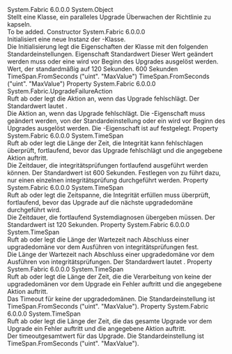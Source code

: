 <Type Name="RollingUpgradeMonitoringPolicy" FullName="System.Fabric.Description.RollingUpgradeMonitoringPolicy">
  <TypeSignature Language="C#" Value="public class RollingUpgradeMonitoringPolicy" />
  <TypeSignature Language="ILAsm" Value=".class public auto ansi beforefieldinit RollingUpgradeMonitoringPolicy extends System.Object" />
  <TypeSignature Language="DocId" Value="T:System.Fabric.Description.RollingUpgradeMonitoringPolicy" />
  <TypeSignature Language="VB.NET" Value="Public Class RollingUpgradeMonitoringPolicy" />
  <TypeSignature Language="F#" Value="type RollingUpgradeMonitoringPolicy = class" />
  <AssemblyInfo>
    <AssemblyName>System.Fabric</AssemblyName>
    <AssemblyVersion>6.0.0.0</AssemblyVersion>
  </AssemblyInfo>
  <Base>
    <BaseTypeName>System.Object</BaseTypeName>
  </Base>
  <Interfaces />
  <Docs>
    <summary>
      <para>Stellt eine Klasse, ein paralleles Upgrade Überwachen der Richtlinie zu kapseln.</para>
    </summary>
    <remarks>To be added.</remarks>
  </Docs>
  <Members>
    <Member MemberName=".ctor">
      <MemberSignature Language="C#" Value="public RollingUpgradeMonitoringPolicy ();" />
      <MemberSignature Language="ILAsm" Value=".method public hidebysig specialname rtspecialname instance void .ctor() cil managed" />
      <MemberSignature Language="DocId" Value="M:System.Fabric.Description.RollingUpgradeMonitoringPolicy.#ctor" />
      <MemberSignature Language="VB.NET" Value="Public Sub New ()" />
      <MemberType>Constructor</MemberType>
      <AssemblyInfo>
        <AssemblyName>System.Fabric</AssemblyName>
        <AssemblyVersion>6.0.0.0</AssemblyVersion>
      </AssemblyInfo>
      <Parameters />
      <Docs>
        <summary>
          <para>Initialisiert eine neue Instanz der <see cref="T:System.Fabric.Description.RollingUpgradeMonitoringPolicy" />-Klasse.</para>
        </summary>
        <remarks>
          <para>Die Initialisierung legt die Eigenschaften der <see cref="T:System.Fabric.Description.RollingUpgradeMonitoringPolicy" /> Klasse mit den folgenden Standardeinstellungen.</para>
          <para>Eigenschaft</para>
          <para>Standardwert</para>
          <list type="table">
            <item>
              <term>
                <para>
                  <see cref="P:System.Fabric.Description.RollingUpgradeMonitoringPolicy.FailureAction" />
                </para>
              </term>
              <description>
                <para>
                  <see cref="F:System.Fabric.UpgradeFailureAction.Invalid" />
                </para>
                <para>Dieser Wert geändert werden muss oder eine <see cref="T:System.ArgumentException" /> wird vor Beginn des Upgrades ausgelöst werden.</para>
              </description>
            </item>
            <item>
              <term>
                <para>
                  <see cref="P:System.Fabric.Description.RollingUpgradeMonitoringPolicy.HealthCheckWaitDuration" />
                </para>
              </term>
              <description>
                <para>
                  <see cref="F:System.TimeSpan.Zero" />
                </para>
              </description>
            </item>
            <item>
              <term>
                <para>
                  <see cref="P:System.Fabric.Description.RollingUpgradeMonitoringPolicy.HealthCheckStableDuration" />
                </para>
              </term>
              <description>
                <para>
                  <see cref="T:System.TimeSpan" />Wert, der standardmäßig auf 120 Sekunden.
                    </para>
              </description>
            </item>
            <item>
              <term>
                <para>
                  <see cref="P:System.Fabric.Description.RollingUpgradeMonitoringPolicy.HealthCheckRetryTimeout" />
                </para>
              </term>
              <description>
                <para>600 Sekunden</para>
              </description>
            </item>
            <item>
              <term>
                <para>
                  <see cref="P:System.Fabric.Description.RollingUpgradeMonitoringPolicy.UpgradeDomainTimeout" />
                </para>
              </term>
              <description>
                <para>TimeSpan.FromSeconds ("uint". "MaxValue")</para>
              </description>
            </item>
            <item>
              <term>
                <para>
                  <see cref="P:System.Fabric.Description.RollingUpgradeMonitoringPolicy.UpgradeTimeout" />
                </para>
              </term>
              <description>
                <para>TimeSpan.FromSeconds ("uint". "MaxValue")</para>
              </description>
            </item>
          </list>
        </remarks>
      </Docs>
    </Member>
    <Member MemberName="FailureAction">
      <MemberSignature Language="C#" Value="public System.Fabric.UpgradeFailureAction FailureAction { get; set; }" />
      <MemberSignature Language="ILAsm" Value=".property instance valuetype System.Fabric.UpgradeFailureAction FailureAction" />
      <MemberSignature Language="DocId" Value="P:System.Fabric.Description.RollingUpgradeMonitoringPolicy.FailureAction" />
      <MemberSignature Language="VB.NET" Value="Public Property FailureAction As UpgradeFailureAction" />
      <MemberSignature Language="F#" Value="member this.FailureAction : System.Fabric.UpgradeFailureAction with get, set" Usage="System.Fabric.Description.RollingUpgradeMonitoringPolicy.FailureAction" />
      <MemberType>Property</MemberType>
      <AssemblyInfo>
        <AssemblyName>System.Fabric</AssemblyName>
        <AssemblyVersion>6.0.0.0</AssemblyVersion>
      </AssemblyInfo>
      <ReturnValue>
        <ReturnType>System.Fabric.UpgradeFailureAction</ReturnType>
      </ReturnValue>
      <Docs>
        <summary>
          <para>Ruft ab oder legt die Aktion an, wenn das Upgrade fehlschlägt. Der Standardwert lautet <see cref="F:System.Fabric.UpgradeFailureAction.Invalid" />.</para>
        </summary>
        <value>
          <para>Die Aktion an, wenn das Upgrade fehlschlägt.</para>
        </value>
        <remarks>
          <para>Die <see cref="P:System.Fabric.Description.RollingUpgradeMonitoringPolicy.FailureAction" /> -Eigenschaft muss geändert werden, von der Standardeinstellung <see cref="F:System.Fabric.UpgradeFailureAction.Invalid" /> oder ein <see cref="T:System.ArgumentException" /> wird vor Beginn des Upgrades ausgelöst werden.</para>
        </remarks>
        <exception cref="T:System.ArgumentException">
          <para>Die <see cref="P:System.Fabric.Description.RollingUpgradeMonitoringPolicy.FailureAction" />-Eigenschaft ist auf <see cref="F:System.Fabric.UpgradeFailureAction.Invalid" /> festgelegt.</para>
        </exception>
      </Docs>
    </Member>
    <Member MemberName="HealthCheckRetryTimeout">
      <MemberSignature Language="C#" Value="public TimeSpan HealthCheckRetryTimeout { get; set; }" />
      <MemberSignature Language="ILAsm" Value=".property instance valuetype System.TimeSpan HealthCheckRetryTimeout" />
      <MemberSignature Language="DocId" Value="P:System.Fabric.Description.RollingUpgradeMonitoringPolicy.HealthCheckRetryTimeout" />
      <MemberSignature Language="VB.NET" Value="Public Property HealthCheckRetryTimeout As TimeSpan" />
      <MemberSignature Language="F#" Value="member this.HealthCheckRetryTimeout : TimeSpan with get, set" Usage="System.Fabric.Description.RollingUpgradeMonitoringPolicy.HealthCheckRetryTimeout" />
      <MemberType>Property</MemberType>
      <AssemblyInfo>
        <AssemblyName>System.Fabric</AssemblyName>
        <AssemblyVersion>6.0.0.0</AssemblyVersion>
      </AssemblyInfo>
      <ReturnValue>
        <ReturnType>System.TimeSpan</ReturnType>
      </ReturnValue>
      <Docs>
        <summary>
          <para>Ruft ab oder legt die Länge der Zeit, die Integrität kann fehlschlagen überprüft, fortlaufend, bevor das Upgrade fehlschlägt und die angegebene Aktion <see cref="P:System.Fabric.Description.RollingUpgradeMonitoringPolicy.FailureAction" /> auftritt.</para>
        </summary>
        <value>
          <para>Die Zeitdauer, die integritätsprüfungen fortlaufend ausgeführt werden können.</para>
        </value>
        <remarks>
          <para>Der Standardwert ist 600 Sekunden. Festlegen von <see cref="P:System.Fabric.Description.RollingUpgradeMonitoringPolicy.HealthCheckRetryTimeout" /> zu <see cref="F:System.TimeSpan.Zero" /> führt dazu, nur einen einzelnen integritätsprüfung durchgeführt werden.</para>
        </remarks>
      </Docs>
    </Member>
    <Member MemberName="HealthCheckStableDuration">
      <MemberSignature Language="C#" Value="public TimeSpan HealthCheckStableDuration { get; set; }" />
      <MemberSignature Language="ILAsm" Value=".property instance valuetype System.TimeSpan HealthCheckStableDuration" />
      <MemberSignature Language="DocId" Value="P:System.Fabric.Description.RollingUpgradeMonitoringPolicy.HealthCheckStableDuration" />
      <MemberSignature Language="VB.NET" Value="Public Property HealthCheckStableDuration As TimeSpan" />
      <MemberSignature Language="F#" Value="member this.HealthCheckStableDuration : TimeSpan with get, set" Usage="System.Fabric.Description.RollingUpgradeMonitoringPolicy.HealthCheckStableDuration" />
      <MemberType>Property</MemberType>
      <AssemblyInfo>
        <AssemblyName>System.Fabric</AssemblyName>
        <AssemblyVersion>6.0.0.0</AssemblyVersion>
      </AssemblyInfo>
      <ReturnValue>
        <ReturnType>System.TimeSpan</ReturnType>
      </ReturnValue>
      <Docs>
        <summary>
          <para>Ruft ab oder legt die Zeitspanne, die Integrität erfüllen muss überprüft, fortlaufend, bevor das Upgrade auf die nächste upgradedomäne durchgeführt wird.</para>
        </summary>
        <value>
          <para>Die Zeitdauer, die fortlaufend Systemdiagnosen übergeben müssen.</para>
        </value>
        <remarks>
          <para>Der Standardwert ist 120 Sekunden.</para>
        </remarks>
      </Docs>
    </Member>
    <Member MemberName="HealthCheckWaitDuration">
      <MemberSignature Language="C#" Value="public TimeSpan HealthCheckWaitDuration { get; set; }" />
      <MemberSignature Language="ILAsm" Value=".property instance valuetype System.TimeSpan HealthCheckWaitDuration" />
      <MemberSignature Language="DocId" Value="P:System.Fabric.Description.RollingUpgradeMonitoringPolicy.HealthCheckWaitDuration" />
      <MemberSignature Language="VB.NET" Value="Public Property HealthCheckWaitDuration As TimeSpan" />
      <MemberSignature Language="F#" Value="member this.HealthCheckWaitDuration : TimeSpan with get, set" Usage="System.Fabric.Description.RollingUpgradeMonitoringPolicy.HealthCheckWaitDuration" />
      <MemberType>Property</MemberType>
      <AssemblyInfo>
        <AssemblyName>System.Fabric</AssemblyName>
        <AssemblyVersion>6.0.0.0</AssemblyVersion>
      </AssemblyInfo>
      <ReturnValue>
        <ReturnType>System.TimeSpan</ReturnType>
      </ReturnValue>
      <Docs>
        <summary>
          <para>Ruft ab oder legt die Länge der Wartezeit nach Abschluss einer upgradedomäne vor dem Ausführen von integritätsprüfungen fest.</para>
        </summary>
        <value>
          <para>Die Länge der Wartezeit nach Abschluss einer upgradedomäne vor dem Ausführen von integritätsprüfungen.</para>
        </value>
        <remarks>
          <para>Der Standardwert lautet <see cref="F:System.TimeSpan.Zero" />.</para>
        </remarks>
      </Docs>
    </Member>
    <Member MemberName="UpgradeDomainTimeout">
      <MemberSignature Language="C#" Value="public TimeSpan UpgradeDomainTimeout { get; set; }" />
      <MemberSignature Language="ILAsm" Value=".property instance valuetype System.TimeSpan UpgradeDomainTimeout" />
      <MemberSignature Language="DocId" Value="P:System.Fabric.Description.RollingUpgradeMonitoringPolicy.UpgradeDomainTimeout" />
      <MemberSignature Language="VB.NET" Value="Public Property UpgradeDomainTimeout As TimeSpan" />
      <MemberSignature Language="F#" Value="member this.UpgradeDomainTimeout : TimeSpan with get, set" Usage="System.Fabric.Description.RollingUpgradeMonitoringPolicy.UpgradeDomainTimeout" />
      <MemberType>Property</MemberType>
      <AssemblyInfo>
        <AssemblyName>System.Fabric</AssemblyName>
        <AssemblyVersion>6.0.0.0</AssemblyVersion>
      </AssemblyInfo>
      <ReturnValue>
        <ReturnType>System.TimeSpan</ReturnType>
      </ReturnValue>
      <Docs>
        <summary>
          <para>Ruft ab oder legt die Länge der Zeit, die die Verarbeitung von keine der upgradedomänen vor dem Upgrade ein Fehler auftritt und die angegebene Aktion <see cref="P:System.Fabric.Description.RollingUpgradeMonitoringPolicy.FailureAction" /> auftritt.</para>
        </summary>
        <value>
          <para>Das Timeout für keine der upgradedomänen.</para>
        </value>
        <remarks>
          <para>Die Standardeinstellung ist TimeSpan.FromSeconds ("uint". "MaxValue").</para>
        </remarks>
      </Docs>
    </Member>
    <Member MemberName="UpgradeTimeout">
      <MemberSignature Language="C#" Value="public TimeSpan UpgradeTimeout { get; set; }" />
      <MemberSignature Language="ILAsm" Value=".property instance valuetype System.TimeSpan UpgradeTimeout" />
      <MemberSignature Language="DocId" Value="P:System.Fabric.Description.RollingUpgradeMonitoringPolicy.UpgradeTimeout" />
      <MemberSignature Language="VB.NET" Value="Public Property UpgradeTimeout As TimeSpan" />
      <MemberSignature Language="F#" Value="member this.UpgradeTimeout : TimeSpan with get, set" Usage="System.Fabric.Description.RollingUpgradeMonitoringPolicy.UpgradeTimeout" />
      <MemberType>Property</MemberType>
      <AssemblyInfo>
        <AssemblyName>System.Fabric</AssemblyName>
        <AssemblyVersion>6.0.0.0</AssemblyVersion>
      </AssemblyInfo>
      <ReturnValue>
        <ReturnType>System.TimeSpan</ReturnType>
      </ReturnValue>
      <Docs>
        <summary>
          <para>Ruft ab oder legt die Länge der Zeit, die das gesamte Upgrade vor dem Upgrade ein Fehler auftritt und die angegebene Aktion <see cref="P:System.Fabric.Description.RollingUpgradeMonitoringPolicy.FailureAction" /> auftritt.</para>
        </summary>
        <value>
          <para>Der timeoutgesamtwert für das Upgrade.</para>
        </value>
        <remarks>
          <para>Die Standardeinstellung ist TimeSpan.FromSeconds ("uint". "MaxValue").</para>
        </remarks>
      </Docs>
    </Member>
  </Members>
</Type>